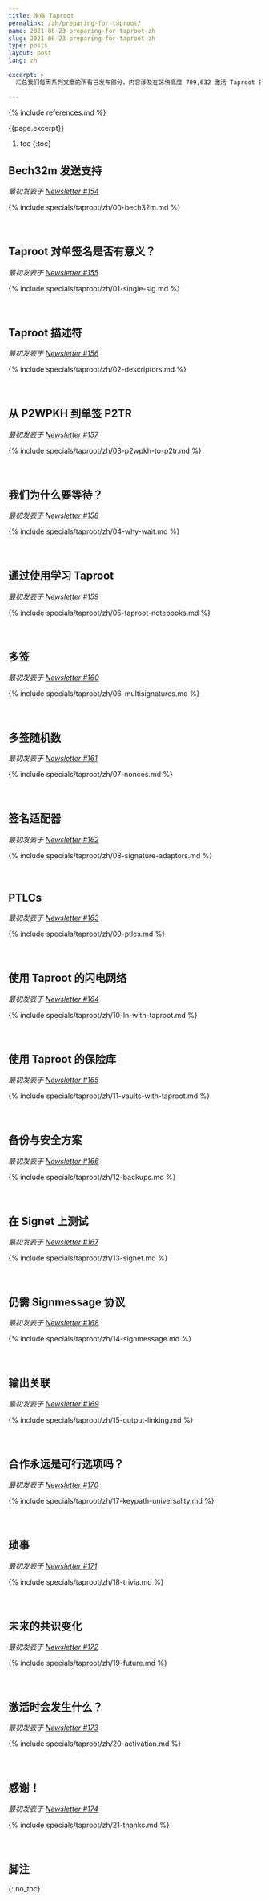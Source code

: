 ```yaml
---
title: 准备 Taproot
permalink: /zh/preparing-for-taproot/
name: 2021-06-23-preparing-for-taproot-zh
slug: 2021-06-23-preparing-for-taproot-zh
type: posts
layout: post
lang: zh

excerpt: >
  汇总我们每周系列文章的所有已发布部分，内容涉及在区块高度 709,632 激活 Taproot 的准备工作。

---
```

<style>
/* 为了帮助读者理解每部分最初是独立发布的，H2 标题之间增加一些额外的间距 */
h2:not(:first-of-type) { margin-top: 3em; }
</style>

{% include references.md %}

{{page.excerpt}}

1. toc
{:toc}

## Bech32m 发送支持

*最初发表于 [Newsletter #154](/zh/newsletters/2021/06/23/#准备-taproot-1bech32m-发送支持)*

{% include specials/taproot/zh/00-bech32m.md %}

## Taproot 对单签名是否有意义？

*最初发表于 [Newsletter #155](/zh/newsletters/2021/06/30/#准备-taproot-2taproot-对单签名是否有意义)*

{% include specials/taproot/zh/01-single-sig.md %}

## Taproot 描述符

*最初发表于 [Newsletter #156](/zh/newsletters/2021/07/07/#准备-taproot-3taproot-描述符)*

{% include specials/taproot/zh/02-descriptors.md %}

## 从 P2WPKH 到单签 P2TR

*最初发表于 [Newsletter #157](/zh/newsletters/2021/07/14/#准备-taproot-4从-p2wpkh-到单签-p2tr)*

{% include specials/taproot/zh/03-p2wpkh-to-p2tr.md %}

## 我们为什么要等待？

*最初发表于 [Newsletter #158](/zh/newsletters/2021/07/21/#准备-taproot-5我们为什么要等待)*

{% include specials/taproot/zh/04-why-wait.md %}

## 通过使用学习 Taproot

*最初发表于 [Newsletter #159](/zh/newsletters/2021/07/28/#准备-taproot-6通过使用学习-taproot)*

{% include specials/taproot/zh/05-taproot-notebooks.md %}

## 多签

*最初发表于 [Newsletter #160](/zh/newsletters/2021/08/04/#准备-taproot-7多签)*

{% include specials/taproot/zh/06-multisignatures.md %}

## 多签随机数

*最初发表于 [Newsletter #161](/zh/newsletters/2021/08/11/#准备-taproot-8多签随机数)*

{% include specials/taproot/zh/07-nonces.md %}

## 签名适配器

*最初发表于 [Newsletter #162](/zh/newsletters/2021/08/18/#准备-taproot-9签名适配器)*

{% include specials/taproot/zh/08-signature-adaptors.md %}

## PTLCs

*最初发表于 [Newsletter #163](/zh/newsletters/2021/08/25/#准备-taproot-10ptlcs)*

{% include specials/taproot/zh/09-ptlcs.md %}

## 使用 Taproot 的闪电网络

*最初发表于 [Newsletter #164](/zh/newsletters/2021/09/01/#准备-taproot-11使用-taproot-的闪电网络)*

{% include specials/taproot/zh/10-ln-with-taproot.md %}

## 使用 Taproot 的保险库

*最初发表于 [Newsletter #165](/zh/newsletters/2021/09/08/#准备-taproot-12使用-taproot-的保险库)*

{% include specials/taproot/zh/11-vaults-with-taproot.md %}

## 备份与安全方案

*最初发表于 [Newsletter #166](/zh/newsletters/2021/09/15/#准备-taproot-13备份与安全方案)*

{% include specials/taproot/zh/12-backups.md %}

## 在 Signet 上测试

*最初发表于 [Newsletter #167](/zh/newsletters/2021/09/22/#准备-taproot-14在-signet-上测试)*

{% include specials/taproot/zh/13-signet.md %}

## 仍需 Signmessage 协议

*最初发表于 [Newsletter #168](/zh/newsletters/2021/09/29/#准备-taproot-15仍需-signmessage-协议)*

{% include specials/taproot/zh/14-signmessage.md %}

## 输出关联

*最初发表于 [Newsletter #169](/zh/newsletters/2021/10/06/#准备-taproot-16输出关联)*

{% include specials/taproot/zh/15-output-linking.md %}

## 合作永远是可行选项吗？

*最初发表于 [Newsletter #170](/zh/newsletters/2021/10/13/#准备-taproot-17合作永远是可行选项吗)*

{% include specials/taproot/zh/17-keypath-universality.md %}

## 琐事

*最初发表于 [Newsletter #171](/zh/newsletters/2021/10/20/#准备-taproot-18琐事)*

{% include specials/taproot/zh/18-trivia.md %}

## 未来的共识变化

*最初发表于 [Newsletter #172](/zh/newsletters/2021/10/27/#准备-taproot-19未来的共识变化)*

{% include specials/taproot/zh/19-future.md %}

## 激活时会发生什么？

*最初发表于 [Newsletter #173](/zh/newsletters/2021/11/03/#准备-taproot-20激活时会发生什么)*

{% include specials/taproot/zh/20-activation.md %}

## 感谢！

*最初发表于 [Newsletter #174](/zh/newsletters/2021/11/10/#准备-taproot-21感谢)*

{% include specials/taproot/zh/21-thanks.md %}

## 脚注
{:.no_toc}